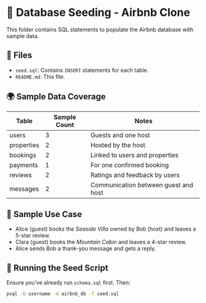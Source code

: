 # 🌱 Database Seeding - Airbnb Clone

This folder contains SQL statements to populate the Airbnb database with sample data.

## 📄 Files

- `seed.sql`: Contains `INSERT` statements for each table.
- `README.md`: This file.

## 🌍 Sample Data Coverage

| Table      | Sample Count | Notes                                |
| ---------- | ------------ | ------------------------------------ |
| users      | 3            | Guests and one host                  |
| properties | 2            | Hosted by the host                   |
| bookings   | 2            | Linked to users and properties       |
| payments   | 1            | For one confirmed booking            |
| reviews    | 2            | Ratings and feedback by users        |
| messages   | 2            | Communication between guest and host |

## 🧪 Sample Use Case

- Alice (guest) books the _Seaside Villa_ owned by Bob (host) and leaves a 5-star review.
- Clara (guest) books the _Mountain Cabin_ and leaves a 4-star review.
- Alice sends Bob a thank-you message and gets a reply.

## 🧾 Running the Seed Script

Ensure you’ve already run `schema.sql` first. Then:

```bash
psql -U username -d airbnb_db -f seed.sql
```
